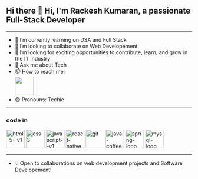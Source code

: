 ## Hi there 👋 Hi, I'm Rackesh Kumaran, a passionate  Full-Stack Developer
---
- 🌱 I’m currently learning on DSA and Full Stack 
- 👯 I’m looking to collaborate on Web Developement
- 🤔 I’m looking for exciting opportunities to contribute, learn, and grow in the IT industry
- 💬 Ask me about Tech
- 📫 How to reach me: 
<br/> [<img height="50" width="50" src="https://img.shields.io/badge/LinkedIn-0077B5?style=for-the-badge&logo=linkedin&logoColor=white" />](www.linkedin.com/in/rackeshkumaran03)
- 😄 Pronouns: Techie
---
### code in 
<img width="50" height="50" src="https://img.icons8.com/color/48/html-5--v1.png" alt="html-5--v1"/> <img width="50" height="50" src="https://img.icons8.com/color/48/css3.png" alt="css3"/>
<img width="50" height="50" src="https://img.icons8.com/color/48/javascript--v1.png" alt="javascript--v1"/> <img width="50" height="50" src="https://img.icons8.com/color/48/react-native.png" alt="react-native"/> <img width="50" height="50" src="https://img.icons8.com/color/48/git.png" alt="git"/> <img width="50" height="50" src="https://img.icons8.com/color/48/java-coffee-cup-logo--v1.png" alt="java-coffee-cup-logo--v1"/> <img width="50" height="50" src="https://img.icons8.com/color/48/spring-logo.png" alt="spring-logo"/> <img width="50" height="50" src="https://img.icons8.com/color/48/mysql-logo.png" alt="mysql-logo"/>

---
- 💡 Open to collaborations on web development projects and  Software Developement!
  





